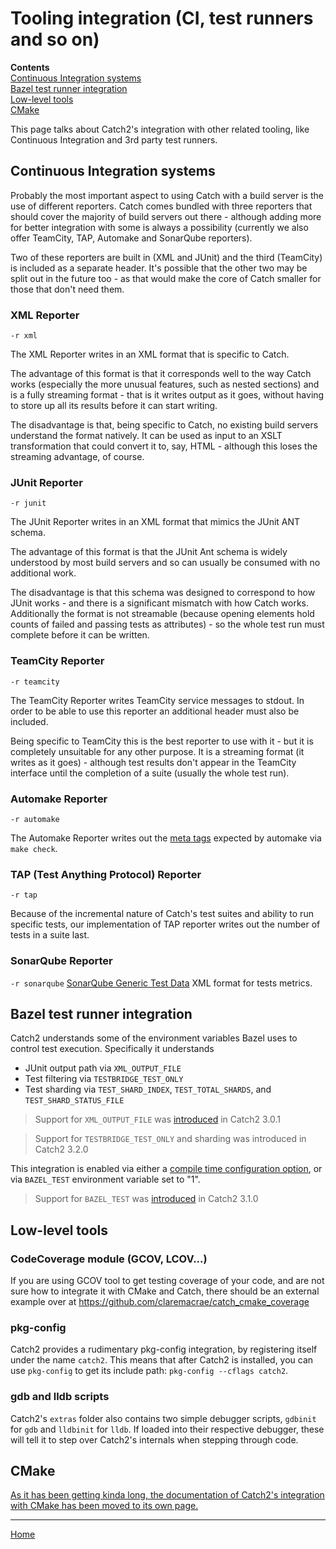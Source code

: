 <a id="top"></a>
# Tooling integration (CI, test runners and so on)

**Contents**<br>
[Continuous Integration systems](#continuous-integration-systems)<br>
[Bazel test runner integration](#bazel-test-runner-integration)<br>
[Low-level tools](#low-level-tools)<br>
[CMake](#cmake)<br>

This page talks about Catch2's integration with other related tooling,
like Continuous Integration and 3rd party test runners.


## Continuous Integration systems

Probably the most important aspect to using Catch with a build server is the use of different reporters. Catch comes bundled with three reporters that should cover the majority of build servers out there - although adding more for better integration with some is always a possibility (currently we also offer TeamCity, TAP, Automake and SonarQube reporters).

Two of these reporters are built in (XML and JUnit) and the third (TeamCity) is included as a separate header. It's possible that the other two may be split out in the future too - as that would make the core of Catch smaller for those that don't need them.

### XML Reporter
```-r xml```

The XML Reporter writes in an XML format that is specific to Catch.

The advantage of this format is that it corresponds well to the way Catch works (especially the more unusual features, such as nested sections) and is a fully streaming format - that is it writes output as it goes, without having to store up all its results before it can start writing.

The disadvantage is that, being specific to Catch, no existing build servers understand the format natively. It can be used as input to an XSLT transformation that could convert it to, say, HTML - although this loses the streaming advantage, of course.

### JUnit Reporter
```-r junit```

The JUnit Reporter writes in an XML format that mimics the JUnit ANT schema.

The advantage of this format is that the JUnit Ant schema is widely understood by most build servers and so can usually be consumed with no additional work.

The disadvantage is that this schema was designed to correspond to how JUnit works - and there is a significant mismatch with how Catch works. Additionally the format is not streamable (because opening elements hold counts of failed and passing tests as attributes) - so the whole test run must complete before it can be written.


### TeamCity Reporter
```-r teamcity```

The TeamCity Reporter writes TeamCity service messages to stdout. In order to be able to use this reporter an additional header must also be included.

Being specific to TeamCity this is the best reporter to use with it - but it is completely unsuitable for any other purpose. It is a streaming format (it writes as it goes) - although test results don't appear in the TeamCity interface until the completion of a suite (usually the whole test run).

### Automake Reporter
```-r automake```

The Automake Reporter writes out the [meta tags](https://www.gnu.org/software/automake/manual/html_node/Log-files-generation-and-test-results-recording.html#Log-files-generation-and-test-results-recording) expected by automake via `make check`.

### TAP (Test Anything Protocol) Reporter
```-r tap```

Because of the incremental nature of Catch's test suites and ability to run specific tests, our implementation of TAP reporter writes out the number of tests in a suite last.

### SonarQube Reporter
```-r sonarqube```
[SonarQube Generic Test Data](https://docs.sonarqube.org/latest/analysis/generic-test/) XML format for tests metrics.


## Bazel test runner integration

Catch2 understands some of the environment variables Bazel uses to control
test execution. Specifically it understands

 * JUnit output path via `XML_OUTPUT_FILE`
 * Test filtering via `TESTBRIDGE_TEST_ONLY`
 * Test sharding via `TEST_SHARD_INDEX`, `TEST_TOTAL_SHARDS`, and `TEST_SHARD_STATUS_FILE`

> Support for `XML_OUTPUT_FILE` was [introduced](https://github.com/catchorg/Catch2/pull/2399) in Catch2 3.0.1

> Support for `TESTBRIDGE_TEST_ONLY` and sharding was introduced in Catch2 3.2.0

This integration is enabled via either a [compile time configuration
option](configuration.md#bazel-support), or via `BAZEL_TEST` environment
variable set to "1".

> Support for `BAZEL_TEST` was [introduced](https://github.com/catchorg/Catch2/pull/2459) in Catch2 3.1.0


## Low-level tools

### CodeCoverage module (GCOV, LCOV...)

If you are using GCOV tool to get testing coverage of your code, and are not sure how to integrate it with CMake and Catch, there should be an external example over at https://github.com/claremacrae/catch_cmake_coverage


### pkg-config

Catch2 provides a rudimentary pkg-config integration, by registering itself
under the name `catch2`. This means that after Catch2 is installed, you
can use `pkg-config` to get its include path: `pkg-config --cflags catch2`.

### gdb and lldb scripts

Catch2's `extras` folder also contains two simple debugger scripts,
`gdbinit` for `gdb` and `lldbinit` for `lldb`. If loaded into their
respective debugger, these will tell it to step over Catch2's internals
when stepping through code.


## CMake

[As it has been getting kinda long, the documentation of Catch2's
integration with CMake has been moved to its own page.](cmake-integration.md#top)


---

[Home](Readme.md#top)
